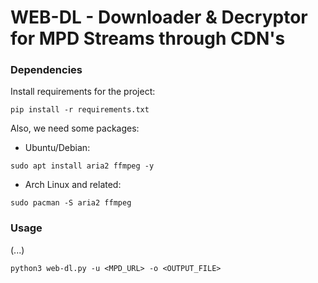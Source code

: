 # WEB-DL - Downloader & Decryptor for MPD Streams through CDN's

### Dependencies
Install requirements for the project:

```console
pip install -r requirements.txt
```
Also, we need some packages:
- Ubuntu/Debian:
```console
sudo apt install aria2 ffmpeg -y
```
- Arch Linux and related:
```console
sudo pacman -S aria2 ffmpeg
```

### Usage
(...)

```console
python3 web-dl.py -u <MPD_URL> -o <OUTPUT_FILE>
```
